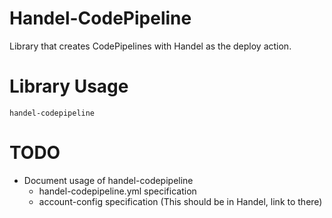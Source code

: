 # Handel-CodePipeline
Library that creates CodePipelines with Handel as the deploy action.

# Library Usage
```
handel-codepipeline
```

# TODO
* Document usage of handel-codepipeline
  * handel-codepipeline.yml specification
  * account-config specification (This should be in Handel, link to there)